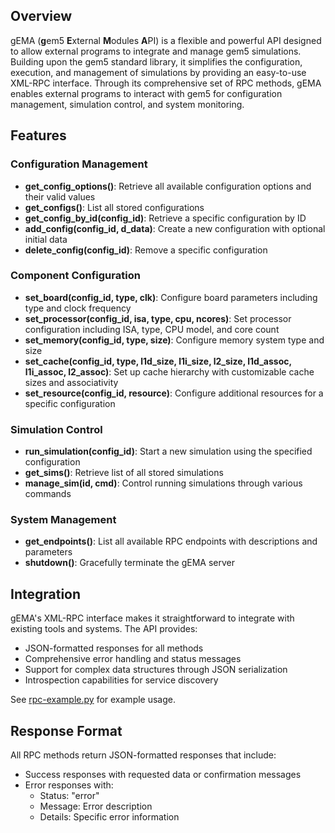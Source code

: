 ## Overview

gEMA (**g**em5 **E**xternal **M**odules **A**PI) is a flexible and powerful API designed to allow external programs to integrate and manage gem5 simulations. Building upon the gem5 standard library, it simplifies the configuration, execution, and management of simulations by providing an easy-to-use XML-RPC interface. Through its comprehensive set of RPC methods, gEMA enables external programs to interact with gem5 for configuration management, simulation control, and system monitoring.

## Features

### Configuration Management
- **get_config_options()**: Retrieve all available configuration options and their valid values
- **get_configs()**: List all stored configurations
- **get_config_by_id(config_id)**: Retrieve a specific configuration by ID
- **add_config(config_id, d_data)**: Create a new configuration with optional initial data
- **delete_config(config_id)**: Remove a specific configuration

### Component Configuration
- **set_board(config_id, type, clk)**: Configure board parameters including type and clock frequency
- **set_processor(config_id, isa, type, cpu, ncores)**: Set processor configuration including ISA, type, CPU model, and core count
- **set_memory(config_id, type, size)**: Configure memory system type and size
- **set_cache(config_id, type, l1d_size, l1i_size, l2_size, l1d_assoc, l1i_assoc, l2_assoc)**: Set up cache hierarchy with customizable cache sizes and associativity
- **set_resource(config_id, resource)**: Configure additional resources for a specific configuration

### Simulation Control
- **run_simulation(config_id)**: Start a new simulation using the specified configuration
- **get_sims()**: Retrieve list of all stored simulations
- **manage_sim(id, cmd)**: Control running simulations through various commands

### System Management
- **get_endpoints()**: List all available RPC endpoints with descriptions and parameters
- **shutdown()**: Gracefully terminate the gEMA server

## Integration

gEMA's XML-RPC interface makes it straightforward to integrate with existing tools and systems. The API provides:

- JSON-formatted responses for all methods
- Comprehensive error handling and status messages
- Support for complex data structures through JSON serialization
- Introspection capabilities for service discovery

See [rpc-example.py](./example/rpc-example.py) for example usage.

## Response Format

All RPC methods return JSON-formatted responses that include:
- Success responses with requested data or confirmation messages
- Error responses with:
  - Status: "error"
  - Message: Error description
  - Details: Specific error information

